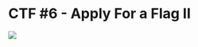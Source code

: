 # CTF #6 - Apply For a Flag II

![](https://images.unsplash.com/photo-1575936123452-b67c3203c357?auto=format&fit=crop&q=80&w=1000&ixlib=rb-4.0.3&ixid=M3wxMjA3fDB8MHxzZWFyY2h8Mnx8aW1hZ2V8ZW58MHx8MHx8fDA%3D)

